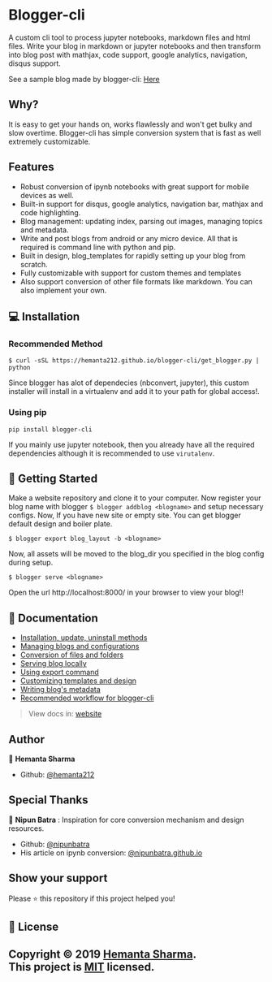 # Blogger-cli
A custom cli tool to process jupyter notebooks, markdown files and html files. Write your blog in markdown or jupyter notebooks and then transform into blog post with mathjax, code support, google analytics, navigation, disqus support.

See a sample blog made by blogger-cli: [Here](https://pykancha.github.io/test/)

## Why?
It is easy to get your hands on, works flawlessly and won't get bulky and slow overtime.
Blogger-cli has simple conversion system that is fast as well extremely customizable. 


## Features
* Robust conversion of ipynb notebooks with great support for mobile devices as well.
* Built-in support for disqus, google analytics, navigation bar, mathjax and code highlighting.
* Blog management: updating index, parsing out images, managing topics and metadata. 
* Write and post blogs from android or any micro device. All that is required is command line with python and pip.
* Built in design, blog_templates for rapidly setting up your blog from scratch.
* Fully customizable with support for custom themes and templates
* Also support conversion of other file formats like markdown. You can also implement your own.


## 💻 Installation

### Recommended Method
```
$ curl -sSL https://hemanta212.github.io/blogger-cli/get_blogger.py | python
```
Since blogger has alot of dependecies (nbconvert, jupyter), this custom installer will install in a virtualenv and add it to your path for global access!.

### Using pip
```
pip install blogger-cli
```

If you mainly use jupyter notebook, then you already have all the required dependencies although it is recommended to use `virutalenv`.


## 🚀 Getting Started
Make a website repository and clone it to your computer. Now register your blog name with blogger
```$ blogger addblog <blogname>```
and setup necessary configs. Now, If you have new site or empty site. You can get blogger default design and boiler plate.
```
$ blogger export blog_layout -b <blogname>
```
Now, all assets will be moved to the blog_dir you specified in the blog config during setup.
```
$ blogger serve <blogname>
```
Open the url http://localhost:8000/ in your browser to view your blog!!

## 📖 Documentation
- [Installation, update, uninstall methods](docs/installation.md)
- [Managing blogs and configurations](docs/blog_management.md)
- [Conversion of files and folders](docs/conversion.md)
- [Serving blog locally](docs/serving_blog_locally.md)
- [Using export command](docs/export.md)
- [Customizing templates and design](docs/customizing.md)
- [Writing blog's metadata](docs/meta.md)
- [Recommended workflow for blogger-cli](docs/workflow.md)

> View docs in: [website](https://hemanta212.github.io/blogger-cli/)

## Author

👤 **Hemanta Sharma**
- Github: [@hemanta212](https://github.com/hemanta212)

## Special Thanks

👤 **Nipun Batra** : Inspiration for core conversion mechanism and design resources.
- Github: [@nipunbatra](https://github.com/nipunbatra)
- His article on ipynb conversion: [@nipunbatra.github.io](https://nipunbatra.github.io/blog/2017/Jupyter-powered-blog.html)

## Show your support

Please ⭐️ this repository if this project helped you!

## 📝 License
Copyright © 2019 [Hemanta Sharma](https://github.com/kefranabg).<br />
This project is [MIT](LICENSE) licensed.
---
